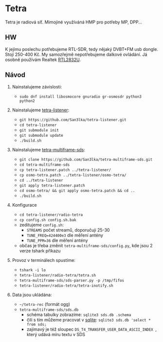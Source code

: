 
# Tetra

Tetra je radiová síť. Mimojiné využíváná HMP pro potřeby MP, DPP...

## HW

K jejímu poslechu potřebujeme RTL-SDR, tedy nějaký DVBT+FM usb dongle. Stojí 250-400 Kč. My samozřejmě nepotřebujeme dalkové ovládání. Já osobně používám Realtek [RTL2832U][].

## Návod

1. Nainstalujeme závislosti:
	- `sudo dnf install libosmocore gnuradio gr-osmosdr python3 python2`

2. Nainstalujeme [tetra-listener][]:
	- `git https://github.com/San3lka/tetra-listener.git`
	- `cd tetra-listener`
	- `git submodule init`
	- `git submodule update`
	- `./build.sh`

3. Nainstalujeme [tetra-multiframe-sds][]:
	- `git clone https://github.com/San3lka/tetra-multiframe-sds.git`
	- `cd tetra-multiframe-sds`
	- `cp tetra-listener.patch ../tetra-listener/`
	- `cp osmo-tetra.patch ../tetra-listener/osmo-tetra/`
	- `cd ../tetra-listener`
	- `git apply tetra-listener.patch`
	- `cd osmo-tetra/ && git apply osmo-tetra.patch && cd ..`
	- `./build.sh`

4. Konfigurace
	- `cd tetra-listener/radio-tetra`
	- `cp config.sh config.sh.bak`
	- zeditujeme `config.sh`:
		- `STREAMS` počet streamů, doporučuji 25-30
		- `TUNE_FREQ=424400e3` dle měření antény
		- `TUNE_PPM=36` dle měření antény
	- občas je třeba změnit `tetra-multiframe-sds/config.py`, kde jsou 2 verze tshark příkazu

5. Provoz v terminálech spustíme:
	- `tshark -i lo`
	- `tetra-listener/radio-tetra/tetra.sh`
	- `tetra-multiframe-sds/sds-parser.py -p /tmp/fifos`
	- `tetra-listener/radio-tetra/tetra-inotify.sh`

6. Data jsou ukládána:
	- `~/tetra-rec` (formát ogg)
	- `tetra-multiframe-sds/sds.db`
		- schéma tabulky zobrazíme: `sqlite3 sds.db .schema`
		- čili s tím můžeme pracovat v [sqlite][]: `sqlite3 sds.db 'select * from sds;`
		- zajímavý je též sloupec `DS_T4_TRANSFER_USER_DATA_ASCII_INDEX `, který udává míru textu v SDS

[sqlite]: https://github.com/San3lka/tetra-multiframe-sds/blob/master/sqlite.md
[RTL2832U]: https://www.google.cz/search?q=Realtek+RTL2832U&ie=utf-8&oe=utf-8&gws_rd=cr&ei=t8jWV6ewOoKnad24uKAK#q=Realtek+RTL2832U&tbm=shop
[alza]: https://www.alza.cz/evolve-mars-d198735.htm?kampan=adpla_obecna_komponenty&gclid=Cj0KEQjwjK--BRCzv-Wyu4OTosEBEiQAgFp5OChOH8GS2KgZo-VjhYVAL5O4DaUlQVfk0yV1dRpIXhMaAhh98P8HAQ#fotovideo
[czc]: https://www.czc.cz/evolveo-mars/84110/produkt?gclid=Cj0KEQjwjK--BRCzv-Wyu4OTosEBEiQAgFp5OCbP66Np11z6kO5Q1swGQNGLh2roJeC-kJok9vF_3vcaAh-08P8HAQ
[product1]: http://www.ebay.com/itm/100KHz-1-7GHz-Full-band-UV-HF-RTL-SDR-USB-Tuner-Receiver-R820T-8232-Ham-Radio-/201258847047
[product2]: https://www.amazon.com/dp/B011HVUEME/ref=as_li_ss_tl?ie=UTF8&linkCode=sl1&tag=rsv0f-20&linkId=e6b872ce4bf757ba9f71fbd35a53742e
[product3]: https://www.tsbohemia.cz/technaxx-mini-dvb-t-stick-s6_d146507.html?gclid=Cj0KEQjwjK--BRCzv-Wyu4OTosEBEiQAgFp5OBF2xOqoJUl7P0Ie5ZquUa4j7-2XCwWBxPjyI7oW9c0aArpu8P8HAQ
[tetra-listener]: https://github.com/itds-consulting/tetra-listener
[tetra-multiframe-sds]: https://github.com/itds-consulting/tetra-multiframe-sds
